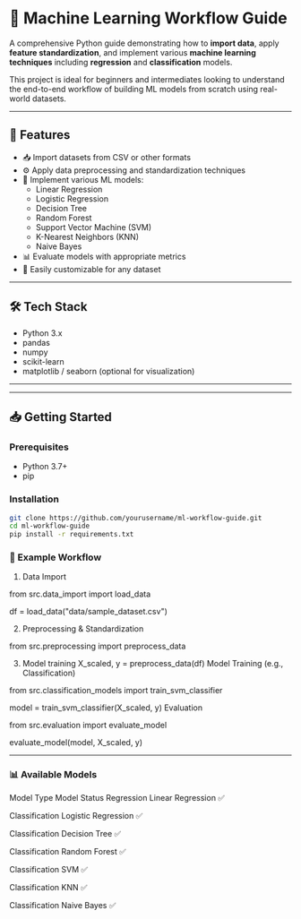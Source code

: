 # 🧠 Machine Learning Workflow Guide

A comprehensive Python guide demonstrating how to **import data**, apply **feature standardization**, and implement various **machine learning techniques** including **regression** and **classification** models.

This project is ideal for beginners and intermediates looking to understand the end-to-end workflow of building ML models from scratch using real-world datasets.

---

## 🚀 Features

- 📥 Import datasets from CSV or other formats
- ⚙️ Apply data preprocessing and standardization techniques
- 🤖 Implement various ML models:
  - Linear Regression
  - Logistic Regression
  - Decision Tree
  - Random Forest
  - Support Vector Machine (SVM)
  - K-Nearest Neighbors (KNN)
  - Naive Bayes
- 📊 Evaluate models with appropriate metrics
- 🔄 Easily customizable for any dataset

---

## 🛠️ Tech Stack

- Python 3.x
- pandas
- numpy
- scikit-learn
- matplotlib / seaborn (optional for visualization)

---


---

## 📥 Getting Started

### Prerequisites

- Python 3.7+
- pip

### Installation

```bash
git clone https://github.com/yourusername/ml-workflow-guide.git
cd ml-workflow-guide
pip install -r requirements.txt
```
### 🧪 Example Workflow
1. Data Import

from src.data_import import load_data

df = load_data("data/sample_dataset.csv")  

2. Preprocessing & Standardization

from src.preprocessing import preprocess_data

3. Model training
X_scaled, y = preprocess_data(df)
Model Training (e.g., Classification)

from src.classification_models import train_svm_classifier

model = train_svm_classifier(X_scaled, y)
Evaluation

from src.evaluation import evaluate_model

evaluate_model(model, X_scaled, y)

---

### 📊 Available Models
Model Type	Model	Status
Regression	Linear Regression	✅

Classification	Logistic Regression	✅

Classification	Decision Tree	✅

Classification	Random Forest	✅

Classification	SVM	✅

Classification	KNN	✅

Classification	Naive Bayes	✅


